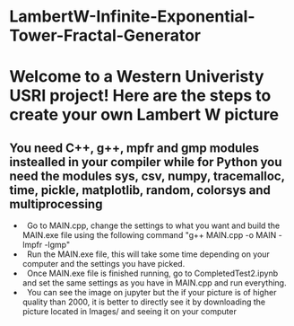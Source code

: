 # LambertW-Infinite-Exponential-Tower-Fractal-Generator
<h1> Welcome to a Western Univeristy USRI project! Here are the steps to create your own Lambert W picture </h1>

<h2> You need C++, g++, mpfr and gmp modules instealled in your compiler while for Python you need the modules sys, csv, numpy, tracemalloc, time, pickle, matplotlib, random, colorsys and multiprocessing</h2> 

- &nbsp; Go to MAIN.cpp, change the settings to what you want and build the MAIN.exe file using the following command "g++  MAIN.cpp -o MAIN -lmpfr -lgmp"
- &nbsp; Run the MAIN.exe file, this will take some time depending on your computer and the settings you have picked. 
- &nbsp; Once MAIN.exe file is finished running, go to CompletedTest2.ipynb and set the same settings as you have in MAIN.cpp and run everything.
- &nbsp; You can see the image on jupyter but the if your picture is of higher quality than 2000, it is better to directly see it by downloading the picture located in Images/ and seeing it on your computer



